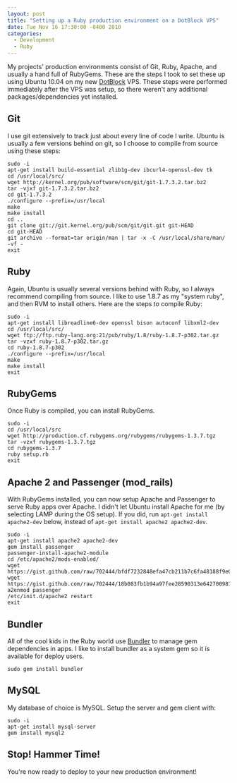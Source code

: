 ```yaml
---
layout: post
title: "Setting up a Ruby production environment on a DotBlock VPS"
date: Tue Nov 16 17:30:00 -0400 2010
categories:
  - Development
  - Ruby
---
```


My projects' production environments consist of Git, Ruby, Apache, and usually
a hand full of RubyGems. These are the steps I took to set these up using
Ubuntu 10.04 on my new [DotBlock](http://www.dotblock.com) VPS. These steps
were performed immediately after the VPS was setup, so there weren't any
additional packages/dependencies yet installed.

## Git

I use git extensively to track just about every line of code I write. Ubuntu
is usually a few versions behind on git, so I choose to compile from source
using these steps:

    sudo -i
    apt-get install build-essential zlib1g-dev ibcurl4-openssl-dev tk
    cd /usr/local/src/
    wget http://kernel.org/pub/software/scm/git/git-1.7.3.2.tar.bz2
    tar -vjxf git-1.7.3.2.tar.bz2
    cd git-1.7.3.2
    ./configure --prefix=/usr/local
    make
    make install
    cd ..
    git clone git://git.kernel.org/pub/scm/git/git.git git-HEAD
    cd git-HEAD
    git archive --format=tar origin/man | tar -x -C /usr/local/share/man/ -vf -
    exit


## Ruby

Again, Ubuntu is usually several versions behind with Ruby, so I always
recommend compiling from source. I like to use 1.8.7 as my "system ruby", and
then RVM to install others. Here are the steps to compile Ruby:

    sudo -i
    apt-get install libreadline6-dev openssl bison autoconf libxml2-dev
    cd /usr/local/src/
    wget ftp://ftp.ruby-lang.org:21/pub/ruby/1.8/ruby-1.8.7-p302.tar.gz
    tar -vzxf ruby-1.8.7-p302.tar.gz
    cd ruby-1.8.7-p302
    ./configure --prefix=/usr/local
    make
    make install
    exit


## RubyGems

Once Ruby is compiled, you can install RubyGems.

    sudo -i
    cd /usr/local/src
    wget http://production.cf.rubygems.org/rubygems/rubygems-1.3.7.tgz
    tar -vzxf rubygems-1.3.7.tgz
    cd rubygems-1.3.7
    ruby setup.rb
    exit


## Apache 2 and Passenger (mod_rails)

With RubyGems installed, you can now setup Apache and Passenger to serve Ruby
apps over Apache. I didn't let Ubuntu install Apache for me (by selecting LAMP
during the OS setup). If you did, run `apt-get install apache2-dev` below,
instead of `apt-get install apache2 apache2-dev`.

    sudo -i
    apt-get install apache2 apache2-dev
    gem install passenger
    passenger-install-apache2-module
    cd /etc/apache2/mods-enabled/
    wget https://gist.github.com/raw/702444/bfdf7232848efa47cb211b7c6fa48188f9e09898/passenger.load
    wget https://gist.github.com/raw/702444/18b083fb1b94a97fee28590313e642700981a57f/passenger.conf
    a2enmod passenger
    /etc/init.d/apache2 restart
    exit


## Bundler

All of the cool kids in the Ruby world use [Bundler](http://gembundler.com) to
manage gem dependencies in apps. I like to install bundler as a system gem so
it is available for deploy users.

    sudo gem install bundler


## MySQL

My database of choice is MySQL. Setup the server and gem client with:

    sudo -i
    apt-get install mysql-server
    gem install mysql2


## Stop! Hammer Time!

You're now ready to deploy to your new production environment!
